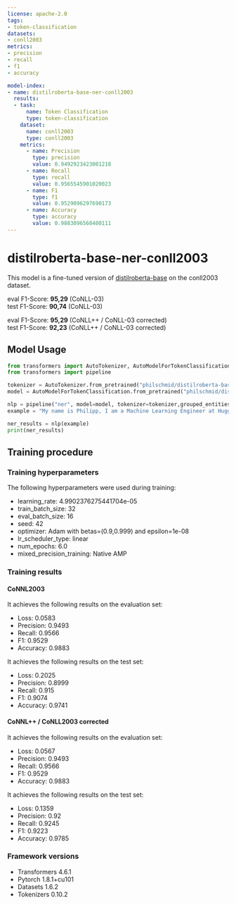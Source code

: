 ```yaml
---
license: apache-2.0
tags:
- token-classification
datasets:
- conll2003
metrics:
- precision
- recall
- f1
- accuracy

model-index:
- name: distilroberta-base-ner-conll2003
  results:
  - task:
      name: Token Classification
      type: token-classification
    dataset:
      name: conll2003
      type: conll2003
    metrics:
      - name: Precision
        type: precision
        value: 0.9492923423001218
      - name: Recall
        type: recall
        value: 0.9565545901020023
      - name: F1
        type: f1
        value: 0.9529096297690173
      - name: Accuracy
        type: accuracy
        value: 0.9883096560400111
---
```


<!-- This model card has been generated automatically according to the information the Trainer had access to. You
should probably proofread and complete it, then remove this comment. -->

# distilroberta-base-ner-conll2003

This model is a fine-tuned version of [distilroberta-base](https://huggingface.co/distilroberta-base) on the conll2003 dataset.

eval F1-Score: **95,29** (CoNLL-03)   
test F1-Score: **90,74** (CoNLL-03)  

eval F1-Score: **95,29** (CoNLL++ / CoNLL-03 corrected)  
test F1-Score: **92,23** (CoNLL++ / CoNLL-03 corrected)  


## Model Usage

```python
from transformers import AutoTokenizer, AutoModelForTokenClassification
from transformers import pipeline

tokenizer = AutoTokenizer.from_pretrained("philschmid/distilroberta-base-ner-conll2003")
model = AutoModelForTokenClassification.from_pretrained("philschmid/distilroberta-base-ner-conll2003")

nlp = pipeline("ner", model=model, tokenizer=tokenizer,grouped_entities=True)
example = "My name is Philipp, I am a Machine Learning Engineer at HuggingFace and live in Nuremberg"

ner_results = nlp(example)
print(ner_results)
```


## Training procedure

### Training hyperparameters

The following hyperparameters were used during training:
- learning_rate: 4.9902376275441704e-05
- train_batch_size: 32
- eval_batch_size: 16
- seed: 42
- optimizer: Adam with betas=(0.9,0.999) and epsilon=1e-08
- lr_scheduler_type: linear
- num_epochs: 6.0
- mixed_precision_training: Native AMP

### Training results

#### CoNNL2003

It achieves the following results on the evaluation set:
- Loss: 0.0583
- Precision: 0.9493
- Recall: 0.9566
- F1: 0.9529
- Accuracy: 0.9883

It achieves the following results on the test set:
- Loss: 0.2025
- Precision: 0.8999
- Recall: 0.915
- F1: 0.9074
- Accuracy: 0.9741

#### CoNNL++ / CoNLL2003 corrected

It achieves the following results on the evaluation set:
- Loss: 0.0567
- Precision: 0.9493
- Recall: 0.9566
- F1: 0.9529
- Accuracy: 0.9883

It achieves the following results on the test set:
- Loss: 0.1359
- Precision: 0.92
- Recall: 0.9245
- F1: 0.9223
- Accuracy: 0.9785


### Framework versions

- Transformers 4.6.1
- Pytorch 1.8.1+cu101
- Datasets 1.6.2
- Tokenizers 0.10.2
